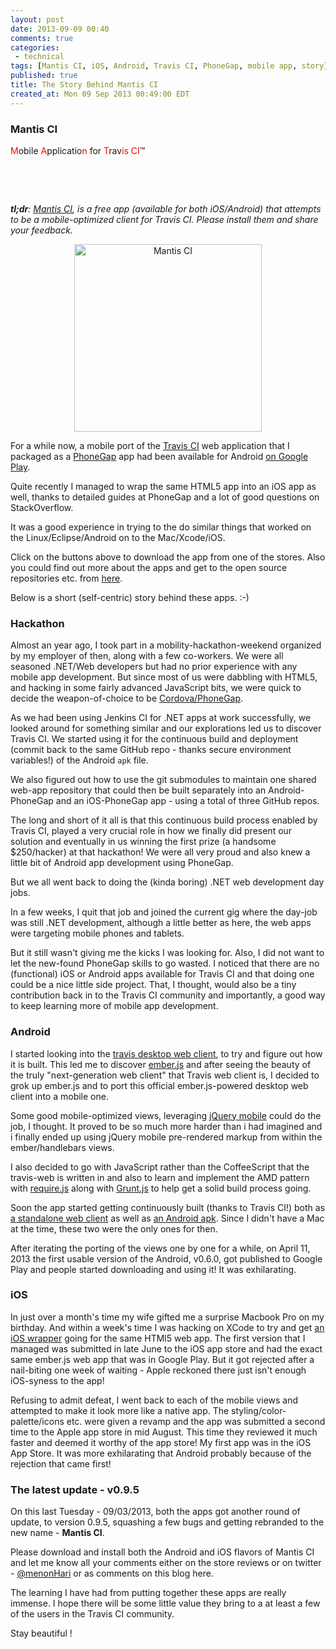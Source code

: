 ```yaml
---
layout: post
date: 2013-09-09 00:40
comments: true
categories:
 - technical
tags: [Mantis CI, iOS, Android, Travis CI, PhoneGap, mobile app, story]
published: true
title: The Story Behind Mantis CI
created_at: Mon 09 Sep 2013 00:49:00 EDT
---
```


### Mantis CI

<span style="color: #ff0000;">M</span>obile <span style="color: #ff0000;">A</span>pplicatio<span style="color: #ff0000;">n</span> for <span style="text-wrap: none;"><span style="color: #ff0000;">T</span>rav<span style="color: #ff0000;">is CI</span>™</span>

<a href="https://play.google.com/store/apps/details?id=com.floydpink.android.travisci" target="_blank" style="display:inline-block;overflow:hidden;background:url(https://developer.android.com/images/brand/en_generic_rgb_wo_45.png) no-repeat;width:135px;height:45px;background-position:center;@media only screen{background-image:url(https://developer.android.com/images/brand/en_generic_rgb_wo_45.png);}"></a>
<a href="https://itunes.apple.com/us/app/travis-ci-mobile/id665742482?mt=8&amp;uo=4" target="itunes_store" style="display:inline-block;overflow:hidden;background:url(/css/images/app-store-badge.png) no-repeat;width:135px;height:45px;background-position:center;@media only screen{background-image:url(http://linkmaker.itunes.apple.com/htmlResources/assets/images/web/linkmaker/badge_appstore-lrg.svg);}"></a>

_**tl;dr**: [Mantis CI](http://floydpink.github.io/Mantis-CI/), is a free app (available for both iOS/Android) that attempts to be a mobile-optimized client for Travis CI. Please install them and share your feedback._

<div style="text-align:center;"><a href="http://floydpink.github.io/Mantis-CI/"><img alt="Mantis CI" src="https://i.imgur.com/JYV2Nyz.png" width="300" /></a></div>

For a while now, a mobile port of the [Travis CI](https://travis-ci.org) web application that I packaged as a [PhoneGap](http://phonegap.com/) app had been available for Android [on Google Play](https://play.google.com/store/apps/details?id=com.floydpink.android.travisci).

Quite recently I managed to wrap the same HTML5 app into an iOS app as well, thanks to detailed guides at PhoneGap and a lot of good questions on StackOverflow.

It was a good experience in trying to the do similar things that worked on the Linux/Eclipse/Android on to the Mac/Xcode/iOS. 

Click on the buttons above to download the app from one of the stores. Also you could find out more about the apps and get to the open source repositories etc. from [here](http://floydpink.github.io/Mantis-CI/).

Below is a short (self-centric) story behind these apps. :-)

<!-- more -->

### Hackathon

Almost an year ago, I took part in a mobility-hackathon-weekend organized by my employer of then, along with a few co-workers. We were all seasoned .NET/Web developers but had no prior experience with any mobile app development. But since most of us were dabbling with HTML5, and hacking in some fairly advanced JavaScript bits, we were quick to decide the weapon-of-choice to be [Cordova/PhoneGap](http://phonegap.com/).

As we had been using Jenkins CI for .NET apps at work successfully, we looked around for something similar and our explorations led us to discover Travis CI. We started using it for the continuous build and deployment (commit back to the same GitHub repo - thanks secure environment variables!) of the Android `apk` file.

We also figured out how to use the git submodules to maintain one shared web-app repository that could then be built separately into an Android-PhoneGap and an iOS-PhoneGap app - using a total of three GitHub repos.

The long and short of it all is that this continuous build process enabled by Travis CI, played a very crucial role in how we finally did present our solution and eventually in us winning the first prize (a handsome $250/hacker) at that hackathon! We were all very proud and also knew a little bit of Android app development using PhoneGap.

But we all went back to doing the (kinda boring) .NET web development day jobs.

In a few weeks, I quit that job and joined the current gig where the day-job was still .NET development, although a little better as here, the web apps were targeting mobile phones and tablets. 

But it still wasn't giving me the kicks I was looking for. Also, I did not want to let the new-found PhoneGap skills to go wasted. I noticed that there are no (functional) iOS or Android apps available for Travis CI and that doing one could be a nice little side project. That, I thought, would also be a tiny contribution back in to the Travis CI community and importantly, a good way to keep learning more of mobile app development.

### Android

I started looking into the [travis desktop web client](https://github.com/travis-ci/travis-web), to try and figure out how it is built. This led me to discover [ember.js](http://emberjs.com/) and after seeing the beauty of the truly "next-generation web client" that Travis web client is, I decided to grok up ember.js and to port this official ember.js-powered desktop web client into a mobile one. 

Some good mobile-optimized views, leveraging [jQuery mobile](http://jquerymobile.com/) could do the job, I thought. It proved to be so much more harder than i had imagined and i finally ended up using jQuery mobile pre-rendered markup from within the ember/handlebars views.

I also decided to go with JavaScript rather than the CoffeeScript that the travis-web is written in and also to learn and implement the AMD pattern with [require.js](http://requirejs.org/) along with [Grunt.js](http://gruntjs.com/) to help get a solid build process going.

Soon the app started getting continuously built (thanks to Travis CI!) both as [a standalone web client](http://floydpink.github.io/Mantis-CI-www/) as well as [an Android apk](https://github.com/floydpink/Mantis-CI). Since I didn't have a Mac at the time, these two were the only ones for then. 

After iterating the porting of the views one by one for a while, on April 11, 2013 the first usable version of the Android, v0.6.0, got published to Google Play and people started downloading and using it! It was exhilarating.

### iOS

In just over a month's time my wife gifted me a surprise Macbook Pro on my birthday. And within a week's time I was hacking on XCode to try and get [an iOS wrapper](https://github.com/floydpink/Mantis-CI-iOS) going for the same HTMl5 web app. The first version that I managed was submitted in late June to the iOS app store and had the exact same ember.js web app that was in Google Play. But it got rejected after a nail-biting one week of waiting - Apple reckoned there just isn't enough iOS-syness to the app!

Refusing to admit defeat, I went back to each of the mobile views and attempted to make it look more like a native app. The styling/color-palette/icons etc. were given a revamp and the app was submitted a second time to the Apple app store in mid August. This time they reviewed it much faster and deemed it worthy of the app store! My first app was in the iOS App Store. It was more exhilarating that Android probably because of the rejection that came first!

### The latest update - v0.9.5

On this last Tuesday - 09/03/2013, both the apps got another round of update, to version 0.9.5, squashing a few bugs and getting rebranded to the new name - **Mantis CI**.

Please download and install both the Android and iOS flavors of Mantis CI and let me know all your comments either on the store reviews or on twitter - [@menonHari](http://twitter.com/menonHari) or as comments on this blog here. 

The learning I have had from putting together these apps are really immense. I hope there will be some little value they bring to a at least a few of the users in the Travis CI community.

Stay beautiful !
